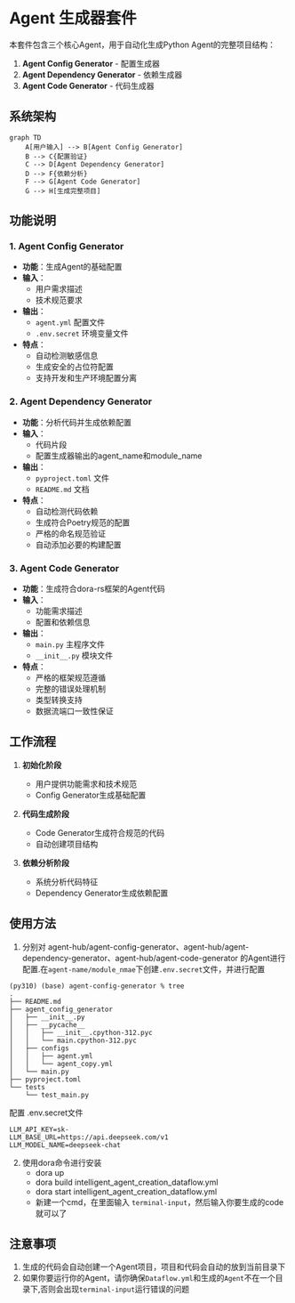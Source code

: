 
# Agent 生成器套件

本套件包含三个核心Agent，用于自动化生成Python Agent的完整项目结构：

1. **Agent Config Generator** - 配置生成器
2. **Agent Dependency Generator** - 依赖生成器  
3. **Agent Code Generator** - 代码生成器

## 系统架构

```mermaid
graph TD
    A[用户输入] --> B[Agent Config Generator]
    B --> C{配置验证}
    C --> D[Agent Dependency Generator]
    D --> F{依赖分析}
    F --> G[Agent Code Generator]
    G --> H[生成完整项目]
```

## 功能说明

### 1. Agent Config Generator
- **功能**：生成Agent的基础配置
- **输入**：
  - 用户需求描述
  - 技术规范要求
- **输出**：
  - `agent.yml` 配置文件
  - `.env.secret` 环境变量文件
- **特点**：
  - 自动检测敏感信息
  - 生成安全的占位符配置
  - 支持开发和生产环境配置分离

### 2. Agent Dependency Generator
- **功能**：分析代码并生成依赖配置
- **输入**：
  - 代码片段
  - 配置生成器输出的agent_name和module_name
- **输出**：
  - `pyproject.toml` 文件
  - `README.md` 文档
- **特点**：
  - 自动检测代码依赖
  - 生成符合Poetry规范的配置
  - 严格的命名规范验证
  - 自动添加必要的构建配置

### 3. Agent Code Generator
- **功能**：生成符合dora-rs框架的Agent代码
- **输入**：
  - 功能需求描述
  - 配置和依赖信息
- **输出**：
  - `main.py` 主程序文件
  - `__init__.py` 模块文件
- **特点**：
  - 严格的框架规范遵循
  - 完整的错误处理机制
  - 类型转换支持
  - 数据流端口一致性保证

## 工作流程

1. **初始化阶段**
   - 用户提供功能需求和技术规范
   - Config Generator生成基础配置

2. **代码生成阶段**
   - Code Generator生成符合规范的代码
   - 自动创建项目结构
   
3. **依赖分析阶段**
   - 系统分析代码特征
   - Dependency Generator生成依赖配置





## 使用方法
1. 分别对 agent-hub/agent-config-generator、agent-hub/agent-dependency-generator、agent-hub/agent-code-generator 的Agent进行配置.在`agent-name/module_nmae`下创建`.env.secret`文件，并进行配置
```
(py310) (base) agent-config-generator % tree
.
├── README.md
├── agent_config_generator
│   ├── __init__.py
│   ├── __pycache__
│   │   ├── __init__.cpython-312.pyc
│   │   └── main.cpython-312.pyc
│   ├── configs
│   │   ├── agent.yml
│   │   └── agent_copy.yml
│   └── main.py
├── pyproject.toml
└── tests
    └── test_main.py
```
配置 .env.secret文件
   ~~~ 
   LLM_API_KEY=sk-
   LLM_BASE_URL=https://api.deepseek.com/v1
   LLM_MODEL_NAME=deepseek-chat
   ~~~
2. 使用dora命令进行安装
   - dora up 
   - dora build intelligent_agent_creation_dataflow.yml
   - dora start intelligent_agent_creation_dataflow.yml
   - 新建一个cmd，在里面输入 `terminal-input`，然后输入你要生成的code就可以了

## 注意事项
1. 生成的代码会自动创建一个Agent项目，项目和代码会自动的放到当前目录下
2. 如果你要运行你的Agent，请你确保`Dataflow.yml`和生成的`Agent`不在一个目录下,否则会出现`terminal-input`运行错误的问题

